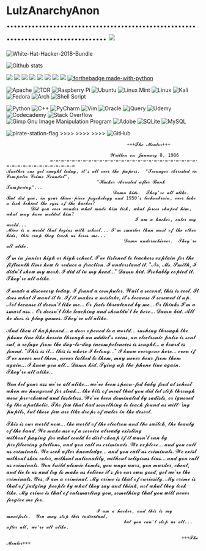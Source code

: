 # LulzAnarchyAnon ................................................................................. ![](https://komarev.com/ghpvc/?username=your-github-LulzAnarchyAnon)



![White-Hat-Hacker-2018-Bundle](https://user-images.githubusercontent.com/104794704/168382508-a79561b9-36b7-4560-9067-39d3ad086662.jpg)




![Github stats](https://github-readme-stats.vercel.app/api?username=LulzAnarchyAnon&theme=dark&show_icons=true&count_private=true)




<img src="https://img.shields.io/badge/Python-3776AB?style=for-the-badge&logo=python&logoColor=white" /> <img src="https://img.shields.io/badge/JavaScript-323330?style=for-the-badge&logo=javascript&logoColor=F7DF1E" /> <img src="https://img.shields.io/badge/HTML5-E34F26?style=for-the-badge&logo=html5&logoColor=white" /> <img src="https://img.shields.io/badge/Ruby-CC342D?style=for-the-badge&logo=ruby&logoColor=white" />  <img src="https://img.shields.io/badge/json-5E5C5C?style=for-the-badge&logo=json&logoColor=white" />  <img src="https://img.shields.io/badge/CSS3-1572B6?style=for-the-badge&logo=css3&logoColor=white" /> <img src="https://img.shields.io/badge/PHP-777BB4?style=for-the-badge&logo=php&logoColor=white" />  <img src="https://img.shields.io/badge/Java-ED8B00?style=for-the-badge&logo=java&logoColor=white" /> [![forthebadge made-with-python](http://ForTheBadge.com/images/badges/made-with-python.svg)](https://www.python.org/)


![Apache](https://img.shields.io/badge/apache-%23D42029.svg?style=for-the-badge&logo=apache&logoColor=white) ![TOR](https://img.shields.io/badge/tor-%237E4798.svg?style=for-the-badge&logo=tor-project&logoColor=white) ![Raspberry Pi](https://img.shields.io/badge/-RaspberryPi-C51A4A?style=for-the-badge&logo=Raspberry-Pi) ![Ubuntu](https://img.shields.io/badge/Ubuntu-E95420?style=for-the-badge&logo=ubuntu&logoColor=white) ![Linux Mint](https://img.shields.io/badge/Linux%20Mint-87CF3E?style=for-the-badge&logo=Linux%20Mint&logoColor=white) ![Linux](https://img.shields.io/badge/Linux-FCC624?style=for-the-badge&logo=linux&logoColor=black) ![Kali](https://img.shields.io/badge/Kali-268BEE?style=for-the-badge&logo=kalilinux&logoColor=white) ![Fedora](https://img.shields.io/badge/Fedora-294172?style=for-the-badge&logo=fedora&logoColor=white) ![Arch](https://img.shields.io/badge/Arch%20Linux-1793D1?logo=arch-linux&logoColor=fff&style=for-the-badge) ![Shell Script](https://img.shields.io/badge/shell_script-%23121011.svg?style=for-the-badge&logo=gnu-bash&logoColor=white) 


![Python](https://img.shields.io/badge/python-3670A0?style=for-the-badge&logo=python&logoColor=ffdd54) ![C++](https://img.shields.io/badge/c++-%2300599C.svg?style=for-the-badge&logo=c%2B%2B&logoColor=white) ![PyCharm](https://img.shields.io/badge/pycharm-143?style=for-the-badge&logo=pycharm&logoColor=black&color=black&labelColor=green) ![Vim](https://img.shields.io/badge/VIM-%2311AB00.svg?style=for-the-badge&logo=vim&logoColor=white) ![Oracle](https://img.shields.io/badge/Oracle-F80000?style=for-the-badge&logo=oracle&logoColor=white) ![jQuery](https://img.shields.io/badge/jquery-%230769AD.svg?style=for-the-badge&logo=jquery&logoColor=white) ![Udemy](https://img.shields.io/badge/Udemy-A435F0?style=for-the-badge&logo=Udemy&logoColor=white) ![Codecademy](https://img.shields.io/badge/Codecademy-FFF0E5?style=for-the-badge&logo=codecademy&logoColor=1F243A) ![Stack Overflow](https://img.shields.io/badge/-Stackoverflow-FE7A16?style=for-the-badge&logo=stack-overflow&logoColor=white) ![Gimp Gnu Image Manipulation Program](https://img.shields.io/badge/Gimp-657D8B?style=for-the-badge&logo=gimp&logoColor=FFFFFF) ![Adobe](https://img.shields.io/badge/adobe-%23FF0000.svg?style=for-the-badge&logo=adobe&logoColor=white) ![SQLite](https://img.shields.io/badge/sqlite-%2307405e.svg?style=for-the-badge&logo=sqlite&logoColor=white) ![MySQL](https://img.shields.io/badge/mysql-%2300f.svg?style=for-the-badge&logo=mysql&logoColor=white) 






![pirate-station-flag](https://user-images.githubusercontent.com/104794704/168404098-d92a5629-81d9-4c92-83e2-d808220a5dda.gif)    >>>> >>>> >>>> ![GitHub](https://img.shields.io/badge/github-%23121011.svg?style=for-the-badge&logo=github&logoColor=white)



                                                +++𝓣𝓱𝓮 𝓜𝓮𝓷𝓽𝓸𝓻+++

                                          𝓦𝓻𝓲𝓽𝓽𝓮𝓷 𝓸𝓷 𝓙𝓪𝓷𝓾𝓪𝓻𝔂 8, 1986
                    =-=-=-=-=-=-=-=-=-=-=-=-=-=-=-=-=-=-=-=-=-=-=-=-=-=-=-=-=-=-=-=-=-=-=-=-=-=-=-=                                                                        𝓐𝓷𝓸𝓽𝓱𝓮𝓻 𝓸𝓷𝓮 𝓰𝓸𝓽 𝓬𝓪𝓾𝓰𝓱𝓽 𝓽𝓸𝓭𝓪𝔂, 𝓲𝓽'𝓼 𝓪𝓵𝓵 𝓸𝓿𝓮𝓻 𝓽𝓱𝓮 𝓹𝓪𝓹𝓮𝓻𝓼.  "𝓣𝓮𝓮𝓷𝓪𝓰𝓮𝓻 𝓐𝓻𝓻𝓮𝓼𝓽𝓮𝓭 𝓲𝓷 𝓒𝓸𝓶𝓹𝓾𝓽𝓮𝓻 𝓒𝓻𝓲𝓶𝓮 𝓢𝓬𝓪𝓷𝓭𝓪𝓵",
                                     "𝓗𝓪𝓬𝓴𝓮𝓻 𝓐𝓻𝓻𝓮𝓼𝓽𝓮𝓭 𝓪𝓯𝓽𝓮𝓻 𝓑𝓪𝓷𝓴 𝓣𝓪𝓶𝓹𝓮𝓻𝓲𝓷𝓰"...
                                           𝓓𝓪𝓶𝓷 𝓴𝓲𝓭𝓼.  𝓣𝓱𝓮𝔂'𝓻𝓮 𝓪𝓵𝓵 𝓪𝓵𝓲𝓴𝓮.                                                                                            𝓑𝓾𝓽 𝓭𝓲𝓭 𝔂𝓸𝓾, 𝓲𝓷 𝔂𝓸𝓾𝓻 𝓽𝓱𝓻𝓮𝓮-𝓹𝓲𝓮𝓬𝓮 𝓹𝓼𝔂𝓬𝓱𝓸𝓵𝓸𝓰𝔂 𝓪𝓷𝓭 1950'𝓼 𝓽𝓮𝓬𝓱𝓷𝓸𝓫𝓻𝓪𝓲𝓷, 𝓮𝓿𝓮𝓻 𝓽𝓪𝓴𝓮 𝓪 𝓵𝓸𝓸𝓴 𝓫𝓮𝓱𝓲𝓷𝓭 𝓽𝓱𝓮 𝓮𝔂𝓮𝓼 𝓸𝓯 𝓽𝓱𝓮 𝓱𝓪𝓬𝓴𝓮𝓻? 
             𝓓𝓲𝓭 𝔂𝓸𝓾 𝓮𝓿𝓮𝓻 𝔀𝓸𝓷𝓭𝓮𝓻 𝔀𝓱𝓪𝓽 𝓶𝓪𝓭𝓮 𝓱𝓲𝓶 𝓽𝓲𝓬𝓴, 𝔀𝓱𝓪𝓽 𝓯𝓸𝓻𝓬𝓮𝓼 𝓼𝓱𝓪𝓹𝓮𝓭 𝓱𝓲𝓶, 𝔀𝓱𝓪𝓽 𝓶𝓪𝔂 𝓱𝓪𝓿𝓮 𝓶𝓸𝓵𝓭𝓮𝓭 𝓱𝓲𝓶?
                                                   𝓘 𝓪𝓶 𝓪 𝓱𝓪𝓬𝓴𝓮𝓻, 𝓮𝓷𝓽𝓮𝓻 𝓶𝔂 𝔀𝓸𝓻𝓵𝓭...                                                                                𝓜𝓲𝓷𝓮 𝓲𝓼 𝓪 𝔀𝓸𝓻𝓵𝓭 𝓽𝓱𝓪𝓽 𝓫𝓮𝓰𝓲𝓷𝓼 𝔀𝓲𝓽𝓱 𝓼𝓬𝓱𝓸𝓸𝓵... 𝓘'𝓶 𝓼𝓶𝓪𝓻𝓽𝓮𝓻 𝓽𝓱𝓪𝓷 𝓶𝓸𝓼𝓽 𝓸𝓯 𝓽𝓱𝓮 𝓸𝓽𝓱𝓮𝓻 𝓴𝓲𝓭𝓼, 𝓽𝓱𝓲𝓼 𝓬𝓻𝓪𝓹 𝓽𝓱𝓮𝔂 𝓽𝓮𝓪𝓬𝓱 𝓾𝓼 𝓫𝓸𝓻𝓮𝓼 𝓶𝓮...
                                               𝓓𝓪𝓶𝓷 𝓾𝓷𝓭𝓮𝓻𝓪𝓬𝓱𝓲𝓮𝓿𝓮𝓻.  𝓣𝓱𝓮𝔂'𝓻𝓮 𝓪𝓵𝓵 𝓪𝓵𝓲𝓴𝓮.
   𝓘'𝓶 𝓲𝓷 𝓳𝓾𝓷𝓲𝓸𝓻 𝓱𝓲𝓰𝓱 𝓸𝓻 𝓱𝓲𝓰𝓱 𝓼𝓬𝓱𝓸𝓸𝓵.  𝓘'𝓿𝓮 𝓵𝓲𝓼𝓽𝓮𝓷𝓮𝓭 𝓽𝓸 𝓽𝓮𝓪𝓬𝓱𝓮𝓻𝓼 𝓮𝔁𝓹𝓵𝓪𝓲𝓷 𝓯𝓸𝓻 𝓽𝓱𝓮 𝓯𝓲𝓯𝓽𝓮𝓮𝓷𝓽𝓱 𝓽𝓲𝓶𝓮 𝓱𝓸𝔀 𝓽𝓸 𝓻𝓮𝓭𝓾𝓬𝓮 𝓪 𝓯𝓻𝓪𝓬𝓽𝓲𝓸𝓷. 
                      𝓘 𝓾𝓷𝓭𝓮𝓻𝓼𝓽𝓪𝓷𝓭 𝓲𝓽.  "𝓝𝓸, 𝓜𝓼. 𝓢𝓶𝓲𝓽𝓱, 𝓘 𝓭𝓲𝓭𝓷'𝓽 𝓼𝓱𝓸𝔀 𝓶𝔂 𝔀𝓸𝓻𝓴.  𝓘 𝓭𝓲𝓭 𝓲𝓽 𝓲𝓷 𝓶𝔂 𝓱𝓮𝓪𝓭..."
                                        𝓓𝓪𝓶𝓷 𝓴𝓲𝓭.  𝓟𝓻𝓸𝓫𝓪𝓫𝓵𝔂 𝓬𝓸𝓹𝓲𝓮𝓭 𝓲𝓽.  𝓣𝓱𝓮𝔂'𝓻𝓮 𝓪𝓵𝓵 𝓪𝓵𝓲𝓴𝓮.

   𝓘 𝓶𝓪𝓭𝓮 𝓪 𝓭𝓲𝓼𝓬𝓸𝓿𝓮𝓻𝔂 𝓽𝓸𝓭𝓪𝔂.  𝓘 𝓯𝓸𝓾𝓷𝓭 𝓪 𝓬𝓸𝓶𝓹𝓾𝓽𝓮𝓻.  𝓦𝓪𝓲𝓽 𝓪 𝓼𝓮𝓬𝓸𝓷𝓭, 𝓽𝓱𝓲𝓼 𝓲𝓼 𝓬𝓸𝓸𝓵.  𝓘𝓽 𝓭𝓸𝓮𝓼 𝔀𝓱𝓪𝓽 𝓘 𝔀𝓪𝓷𝓽 𝓲𝓽 𝓽𝓸. 
             𝓘𝓯 𝓲𝓽 𝓶𝓪𝓴𝓮𝓼 𝓪 𝓶𝓲𝓼𝓽𝓪𝓴𝓮, 𝓲𝓽'𝓼 𝓫𝓮𝓬𝓪𝓾𝓼𝓮 𝓘 𝓼𝓬𝓻𝓮𝔀𝓮𝓭 𝓲𝓽 𝓾𝓹.  𝓝𝓸𝓽 𝓫𝓮𝓬𝓪𝓾𝓼𝓮 𝓲𝓽 𝓭𝓸𝓮𝓼𝓷'𝓽 𝓵𝓲𝓴𝓮 𝓶𝓮...
                                               𝓞𝓻 𝓯𝓮𝓮𝓵𝓼 𝓽𝓱𝓻𝓮𝓪𝓽𝓮𝓷𝓮𝓭 𝓫𝔂 𝓶𝓮...
                                               𝓞𝓻 𝓽𝓱𝓲𝓷𝓴𝓼 𝓘'𝓶 𝓪 𝓼𝓶𝓪𝓻𝓽 𝓪𝓼𝓼...
                                    𝓞𝓻 𝓭𝓸𝓮𝓼𝓷'𝓽 𝓵𝓲𝓴𝓮 𝓽𝓮𝓪𝓬𝓱𝓲𝓷𝓰 𝓪𝓷𝓭 𝓼𝓱𝓸𝓾𝓵𝓭𝓷'𝓽 𝓫𝓮 𝓱𝓮𝓻𝓮...
                             𝓓𝓪𝓶𝓷 𝓴𝓲𝓭.  𝓐𝓵𝓵 𝓱𝓮 𝓭𝓸𝓮𝓼 𝓲𝓼 𝓹𝓵𝓪𝔂 𝓰𝓪𝓶𝓮𝓼.  𝓣𝓱𝓮𝔂'𝓻𝓮 𝓪𝓵𝓵 𝓪𝓵𝓲𝓴𝓮.

  𝓐𝓷𝓭 𝓽𝓱𝓮𝓷 𝓲𝓽 𝓱𝓪𝓹𝓹𝓮𝓷𝓮𝓭... 𝓪 𝓭𝓸𝓸𝓻 𝓸𝓹𝓮𝓷𝓮𝓭 𝓽𝓸 𝓪 𝔀𝓸𝓻𝓵𝓭... 𝓻𝓾𝓼𝓱𝓲𝓷𝓰 𝓽𝓱𝓻𝓸𝓾𝓰𝓱 𝓽𝓱𝓮 𝓹𝓱𝓸𝓷𝓮 𝓵𝓲𝓷𝓮 𝓵𝓲𝓴𝓮 𝓱𝓮𝓻𝓸𝓲𝓷 𝓽𝓱𝓻𝓸𝓾𝓰𝓱 𝓪𝓷 𝓪𝓭𝓭𝓲𝓬𝓽'𝓼 𝓿𝓮𝓲𝓷𝓼,
           𝓪𝓷 𝓮𝓵𝓮𝓬𝓽𝓻𝓸𝓷𝓲𝓬 𝓹𝓾𝓵𝓼𝓮 𝓲𝓼 𝓼𝓮𝓷𝓽 𝓸𝓾𝓽, 𝓪 𝓻𝓮𝓯𝓾𝓰𝓮 𝓯𝓻𝓸𝓶 𝓽𝓱𝓮 𝓭𝓪𝔂-𝓽𝓸-𝓭𝓪𝔂 𝓲𝓷𝓬𝓸𝓶𝓹𝓮𝓽𝓮𝓷𝓬𝓲𝓮𝓼 𝓲𝓼 𝓼𝓸𝓾𝓰𝓱𝓽... 𝓪 𝓫𝓸𝓪𝓻𝓭 𝓲𝓼 𝓯𝓸𝓾𝓷𝓭.
                                                      "𝓣𝓱𝓲𝓼 𝓲𝓼 𝓲𝓽... 𝓽𝓱𝓲𝓼 𝓲𝓼 𝔀𝓱𝓮𝓻𝓮 𝓘 𝓫𝓮𝓵𝓸𝓷𝓰..."
  𝓘 𝓴𝓷𝓸𝔀 𝓮𝓿𝓮𝓻𝔂𝓸𝓷𝓮 𝓱𝓮𝓻𝓮... 𝓮𝓿𝓮𝓷 𝓲𝓯 𝓘'𝓿𝓮 𝓷𝓮𝓿𝓮𝓻 𝓶𝓮𝓽 𝓽𝓱𝓮𝓶, 𝓷𝓮𝓿𝓮𝓻 𝓽𝓪𝓵𝓴𝓮𝓭 𝓽𝓸 𝓽𝓱𝓮𝓶, 𝓶𝓪𝔂 𝓷𝓮𝓿𝓮𝓻 𝓱𝓮𝓪𝓻 𝓯𝓻𝓸𝓶 𝓽𝓱𝓮𝓶 𝓪𝓰𝓪𝓲𝓷... 𝓘 𝓴𝓷𝓸𝔀 𝔂𝓸𝓾 𝓪𝓵𝓵...
                                          𝓓𝓪𝓶𝓷 𝓴𝓲𝓭.  𝓣𝔂𝓲𝓷𝓰 𝓾𝓹 𝓽𝓱𝓮 𝓹𝓱𝓸𝓷𝓮 𝓵𝓲𝓷𝓮 𝓪𝓰𝓪𝓲𝓷.  𝓣𝓱𝓮𝔂'𝓻𝓮 𝓪𝓵𝓵 𝓪𝓵𝓲𝓴𝓮...

  𝓨𝓸𝓾 𝓫𝓮𝓽 𝔂𝓸𝓾𝓻 𝓪𝓼𝓼 𝔀𝓮'𝓻𝓮 𝓪𝓵𝓵 𝓪𝓵𝓲𝓴𝓮... 𝔀𝓮'𝓿𝓮 𝓫𝓮𝓮𝓷 𝓼𝓹𝓸𝓸𝓷-𝓯𝓮𝓭 𝓫𝓪𝓫𝔂 𝓯𝓸𝓸𝓭 𝓪𝓽 𝓼𝓬𝓱𝓸𝓸𝓵 𝔀𝓱𝓮𝓷 𝔀𝓮 𝓱𝓾𝓷𝓰𝓮𝓻𝓮𝓭 𝓯𝓸𝓻 𝓼𝓽𝓮𝓪𝓴... 𝓽𝓱𝓮 𝓫𝓲𝓽𝓼 𝓸𝓯 𝓶𝓮𝓪𝓽 𝓽𝓱𝓪𝓽
  𝔂𝓸𝓾 𝓭𝓲𝓭 𝓵𝓮𝓽 𝓼𝓵𝓲𝓹 𝓽𝓱𝓻𝓸𝓾𝓰𝓱 𝔀𝓮𝓻𝓮 𝓹𝓻𝓮-𝓬𝓱𝓮𝔀𝓮𝓭 𝓪𝓷𝓭 𝓽𝓪𝓼𝓽𝓮𝓵𝓮𝓼𝓼.  𝓦𝓮'𝓿𝓮 𝓫𝓮𝓮𝓷 𝓭𝓸𝓶𝓲𝓷𝓪𝓽𝓮𝓭 𝓫𝔂 𝓼𝓪𝓭𝓲𝓼𝓽𝓼, 𝓸𝓻 𝓲𝓰𝓷𝓸𝓻𝓮𝓭 𝓫𝔂 𝓽𝓱𝓮 𝓪𝓹𝓪𝓽𝓱𝓮𝓽𝓲𝓬.  𝓣𝓱𝓮 𝓯𝓮𝔀 𝓽𝓱𝓪𝓽
                    𝓱𝓪𝓭 𝓼𝓸𝓶𝓮𝓽𝓱𝓲𝓷𝓰 𝓽𝓸 𝓽𝓮𝓪𝓬𝓱 𝓯𝓸𝓾𝓷𝓭 𝓾𝓼 𝔀𝓲𝓵𝓵- i𝓷𝓰 𝓹𝓾𝓹𝓲𝓵𝓼, 𝓫𝓾𝓽 𝓽𝓱𝓸𝓼𝓮 𝓯𝓮𝔀 𝓪𝓻𝓮 𝓵𝓲𝓴𝓮 𝓭𝓻𝓸𝓹𝓼 𝓸𝓯 𝔀𝓪𝓽𝓮𝓻 𝓲𝓷 𝓽𝓱𝓮 𝓭𝓮𝓼𝓮𝓻𝓽.

   𝓣𝓱𝓲𝓼 𝓲𝓼 𝓸𝓾𝓻 𝔀𝓸𝓻𝓵𝓭 𝓷𝓸𝔀... 𝓽𝓱𝓮 𝔀𝓸𝓻𝓵𝓭 𝓸𝓯 𝓽𝓱𝓮 𝓮𝓵𝓮𝓬𝓽𝓻𝓸𝓷 𝓪𝓷𝓭 𝓽𝓱𝓮 𝓼𝔀𝓲𝓽𝓬𝓱, 𝓽𝓱𝓮 𝓫𝓮𝓪𝓾𝓽𝔂 𝓸𝓯 𝓽𝓱𝓮 𝓫𝓪𝓾𝓭.  𝓦𝓮 𝓶𝓪𝓴𝓮 𝓾𝓼𝓮 𝓸𝓯 𝓪 𝓼𝓮𝓻𝓿𝓲𝓬𝓮 𝓪𝓵𝓻𝓮𝓪𝓭𝔂 𝓮𝔁𝓲𝓼𝓽𝓲𝓷𝓰        
              𝔀𝓲𝓽𝓱𝓸𝓾𝓽 𝓹𝓪𝔂𝓲𝓷𝓰 𝓯𝓸𝓻 𝔀𝓱𝓪𝓽 𝓬𝓸𝓾𝓵𝓭 𝓫𝓮 𝓭𝓲𝓻𝓽-𝓬𝓱𝓮𝓪𝓹 𝓲𝓯 𝓲𝓽 𝔀𝓪𝓼𝓷'𝓽 𝓻𝓾𝓷 𝓫𝔂 𝓹𝓻𝓸𝓯𝓲𝓽𝓮𝓮𝓻𝓲𝓷𝓰 𝓰𝓵𝓾𝓽𝓽𝓸𝓷𝓼, 𝓪𝓷𝓭 𝔂𝓸𝓾 𝓬𝓪𝓵𝓵 𝓾𝓼 𝓬𝓻𝓲𝓶𝓲𝓷𝓪𝓵𝓼. 
                                                          𝓦𝓮 𝓮𝔁𝓹𝓵𝓸𝓻𝓮... 𝓪𝓷𝓭 𝔂𝓸𝓾 𝓬𝓪𝓵𝓵 𝓾𝓼 𝓬𝓻𝓲𝓶𝓲𝓷𝓪𝓵𝓼. 
    𝓦𝓮 𝓼𝓮𝓮𝓴 𝓪𝓯𝓽𝓮𝓻 𝓴𝓷𝓸𝔀𝓵𝓮𝓭𝓰𝓮... 𝓪𝓷𝓭 𝔂𝓸𝓾 𝓬𝓪𝓵𝓵 𝓾𝓼 𝓬𝓻𝓲𝓶𝓲𝓷𝓪𝓵𝓼.  𝓦𝓮 𝓮𝔁𝓲𝓼𝓽 𝔀𝓲𝓽𝓱𝓸𝓾𝓽 𝓼𝓴𝓲𝓷 𝓬𝓸𝓵𝓸𝓻, 𝔀𝓲𝓽𝓱𝓸𝓾𝓽 𝓷𝓪𝓽𝓲𝓸𝓷𝓪𝓵𝓲𝓽𝔂, 𝔀𝓲𝓽𝓱𝓸𝓾𝓽 𝓻𝓮𝓵𝓲𝓰𝓲𝓸𝓾𝓼 𝓫𝓲𝓪𝓼...
    𝓪𝓷𝓭 𝔂𝓸𝓾 𝓬𝓪𝓵𝓵 𝓾𝓼 𝓬𝓻𝓲𝓶𝓲𝓷𝓪𝓵𝓼. 𝓨𝓸𝓾 𝓫𝓾𝓲𝓵𝓭 𝓪𝓽𝓸𝓶𝓲𝓬 𝓫𝓸𝓶𝓫𝓼, 𝔂𝓸𝓾 𝔀𝓪𝓰𝓮 𝔀𝓪𝓻𝓼, 𝔂𝓸𝓾 𝓶𝓾𝓻𝓭𝓮𝓻, 𝓬𝓱𝓮𝓪𝓽, 𝓪𝓷𝓭 𝓵𝓲𝓮 𝓽𝓸 𝓾𝓼 𝓪𝓷𝓭 𝓽𝓻𝔂 𝓽𝓸 𝓶𝓪𝓴𝓮 𝓾𝓼 𝓫𝓮𝓵𝓲𝓮𝓿𝓮 
    𝓲𝓽'𝓼 𝓯𝓸𝓻 𝓸𝓾𝓻 𝓸𝔀𝓷 𝓰𝓸𝓸𝓭, 𝔂𝓮𝓽 𝔀𝓮'𝓻𝓮 𝓽𝓱𝓮 𝓬𝓻𝓲𝓶𝓲𝓷𝓪𝓵𝓼. 𝓨𝓮𝓼, 𝓘 𝓪𝓶 𝓪 𝓬𝓻𝓲𝓶𝓲𝓷𝓪𝓵.  𝓜𝔂 𝓬𝓻𝓲𝓶𝓮 𝓲𝓼 𝓽𝓱𝓪𝓽 𝓸𝓯 𝓬𝓾𝓻𝓲𝓸𝓼𝓲𝓽𝔂.  𝓜𝔂 𝓬𝓻𝓲𝓶𝓮 𝓲𝓼 𝓽𝓱𝓪𝓽 𝓸𝓯 𝓳𝓾𝓭𝓰𝓲𝓷𝓰
                      𝓹𝓮𝓸𝓹𝓵𝓮 𝓫𝔂 𝔀𝓱𝓪𝓽 𝓽𝓱𝓮𝔂 𝓼𝓪𝔂 𝓪𝓷𝓭 𝓽𝓱𝓲𝓷𝓴, 𝓷𝓸𝓽 𝔀𝓱𝓪𝓽 𝓽𝓱𝓮𝔂 𝓵𝓸𝓸𝓴 𝓵𝓲𝓴𝓮. 𝓜𝔂 𝓬𝓻𝓲𝓶𝓮 𝓲𝓼 𝓽𝓱𝓪𝓽 𝓸𝓯 𝓸𝓾𝓽𝓼𝓶𝓪𝓻𝓽𝓲𝓷𝓰 𝔂𝓸𝓾, 
                                                   𝓼𝓸𝓶𝓮𝓽𝓱𝓲𝓷𝓰 𝓽𝓱𝓪𝓽 𝔂𝓸𝓾 𝔀𝓲𝓵𝓵 𝓷𝓮𝓿𝓮𝓻 𝓯𝓸𝓻𝓰𝓲𝓿𝓮 𝓶𝓮 𝓯𝓸𝓻.

                                     𝓘 𝓪𝓶 𝓪 𝓱𝓪𝓬𝓴𝓮𝓻, 𝓪𝓷𝓭 𝓽𝓱𝓲𝓼 𝓲𝓼 𝓶𝔂 𝓶𝓪𝓷𝓲𝓯𝓮𝓼𝓽𝓸.  𝓨𝓸𝓾 𝓶𝓪𝔂 𝓼𝓽𝓸𝓹 𝓽𝓱𝓲𝓼 𝓲𝓷𝓭𝓲𝓿𝓲𝓭𝓾𝓪𝓵,
                                               𝓫𝓾𝓽 𝔂𝓸𝓾 𝓬𝓪𝓷'𝓽 𝓼𝓽𝓸𝓹 𝓾𝓼 𝓪𝓵𝓵... 𝓪𝓯𝓽𝓮𝓻 𝓪𝓵𝓵, 𝔀𝓮'𝓻𝓮 𝓪𝓵𝓵 𝓪𝓵𝓲𝓴𝓮.

                                                                    +++𝓣𝓱𝓮 𝓜𝓮𝓷𝓽𝓸𝓻+++



